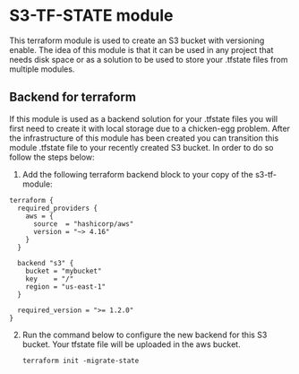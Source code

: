 # S3-TF-STATE module

This terraform module is used to create an S3 bucket with versioning enable.
The idea of this module is that it can be used in any project that needs disk
space or as a solution to be used to store your .tfstate files from multiple
modules.

## Backend for terraform

If this module is used as a backend solution for your .tfstate files you will
first need to create it with local storage due to a chicken-egg problem. After
the infrastructure of this module has been created you can transition this
module .tfstate file to your recently created S3 bucket. In order to do so
follow the steps below:

1. Add the following terraform backend block to your copy of the s3-tf-module:

```
terraform {
  required_providers {
    aws = {
      source  = "hashicorp/aws"
      version = "~> 4.16"
    }
  }

  backend "s3" {
    bucket = "mybucket"
    key    = "/"
    region = "us-east-1"
  }

  required_version = ">= 1.2.0"
}
```

2. Run the command below to configure the new backend for this S3 bucket. Your
   tfstate file will be uploaded in the aws bucket.

   ```
   terraform init -migrate-state
   ```
